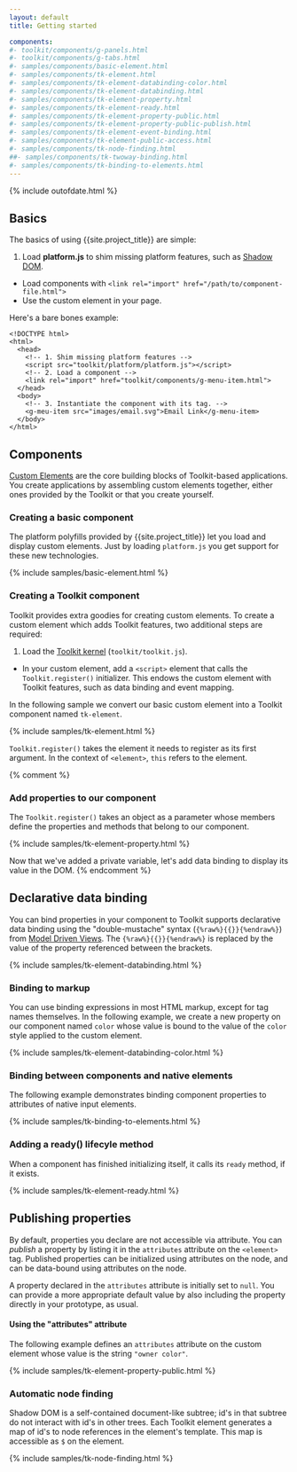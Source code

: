 ```yaml
---
layout: default
title: Getting started

components:
#- toolkit/components/g-panels.html
#- toolkit/components/g-tabs.html
#- samples/components/basic-element.html
#- samples/components/tk-element.html
#- samples/components/tk-element-databinding-color.html
#- samples/components/tk-element-databinding.html
#- samples/components/tk-element-property.html
#- samples/components/tk-element-ready.html
#- samples/components/tk-element-property-public.html
#- samples/components/tk-element-property-public-publish.html
#- samples/components/tk-element-event-binding.html
#- samples/components/tk-element-public-access.html
#- samples/components/tk-node-finding.html
##- samples/components/tk-twoway-binding.html
#- samples/components/tk-binding-to-elements.html
---
```


{% include outofdate.html %}

## Basics

The basics of using {{site.project_title}} are simple:

1. Load **platform.js** to shim missing platform features, such as [Shadow DOM](/platform/shadow-dom.html).
- Load components with `<link rel="import" href="/path/to/component-file.html">`
- Use the custom element in your page.

Here's a bare bones example:

    <!DOCTYPE html>
    <html>
      <head>
        <!-- 1. Shim missing platform features -->
        <script src="toolkit/platform/platform.js"></script>
        <!-- 2. Load a component -->
        <link rel="import" href="toolkit/components/g-menu-item.html">
      </head>
      <body>
        <!-- 3. Instantiate the component with its tag. -->
        <g-meu-item src="images/email.svg">Email Link</g-menu-item>
      </body>
    </html>

## Components

[Custom Elements](/platform/custom-elements.html) are the core building blocks of
Toolkit-based applications. You create applications by assembling custom elements
together, either ones provided by the Toolkit or that you create yourself.

### Creating a basic component

The platform polyfills provided by {{site.project_title}} let you load and display
custom elements. Just by loading `platform.js` you get support for these
new technologies.

{% include samples/basic-element.html %}

### Creating a Toolkit component

Toolkit provides extra goodies for creating custom elements. To create a custom
element which adds Toolkit features, two additional steps are required:

1. Load the [Toolkit kernel](/toolkit-kernel-explainer.html) (`toolkit/toolkit.js`).
- In your custom element, add a `<script>` element that calls the `Toolkit.register()` initializer. This endows the custom element with Toolkit features, such as data binding and event mapping.

In the following sample we convert our basic custom element into a Toolkit component named `tk-element`.

{% include samples/tk-element.html %}

`Toolkit.register()` takes the element it needs to register as its first argument.
In the context of `<element>`, `this` refers to the element.

{% comment %}
### Add properties to our component

The `Toolkit.register()` takes an object as a parameter whose members define the properties and methods that belong to our component.

{% include samples/tk-element-property.html %}

Now that we've added a private variable, let's add data binding to display its value in the DOM.
{% endcomment %}

## Declarative data binding

You can bind properties in your component to  Toolkit supports declarative data binding using the "double-mustache" syntax (`{%raw%}{{}}{%endraw%}`) from [Model Driven Views](/platform/mdv.html). The `{%raw%}{{}}{%endraw%}` is replaced by the value of the property referenced between the brackets.

{% include samples/tk-element-databinding.html %}

### Binding to markup

You can use binding expressions in most HTML markup, except for tag names themselves. In the following example, we create a new property on our component named `color` whose value is bound to the value of the `color` style applied to the custom element.

{% include samples/tk-element-databinding-color.html %}

### Binding between components and native elements ####

The following example demonstrates binding component properties to attributes of native input elements.

{% include samples/tk-binding-to-elements.html %}

### Adding a ready() lifecyle method ###

When a component has finished initializing itself, it calls its `ready` method, if it exists.

{% include samples/tk-element-ready.html %}

## Publishing properties ###

By default, properties you declare are not accessible via attribute. You can _publish_ a property by listing it in the `attributes` attribute on the `<element>` tag. Published properties can be initialized using attributes on the node, and can be data-bound using attributes on the node.

A property declared in the `attributes` attribute is initially set to `null`. You can provide a more appropriate default value by also including the property directly in your prototype, as usual.

#### Using the "attributes" attribute

The following example defines an `attributes` attribute on the custom element whose value is the string `"owner color"`. 

{% include samples/tk-element-property-public.html %}

<!--
#### Using a publish object (advanced)

There is another way to publish a property (but you probably will never need it): the `publish` object. Properties included in an object named `publish` are published just like properties named in `attributes`.

{% include samples/tk-element-property-public-publish.html %}
-->

<!-- ### Change watching -->

<!--
### Accessing public properties on an element

A element's published properties can be set using attributes on its custom element, as shown in `index.html` below.

{% include samples/tk-element-public-access.html %}  
-->

### Automatic node finding

Shadow DOM is a self-contained document-like subtree; id's in that subtree do not interact with id's in other trees. Each Toolkit element generates a map of id's to node references in the element's template. This map is accessible as `$` on the element. 

{% include samples/tk-node-finding.html %}
